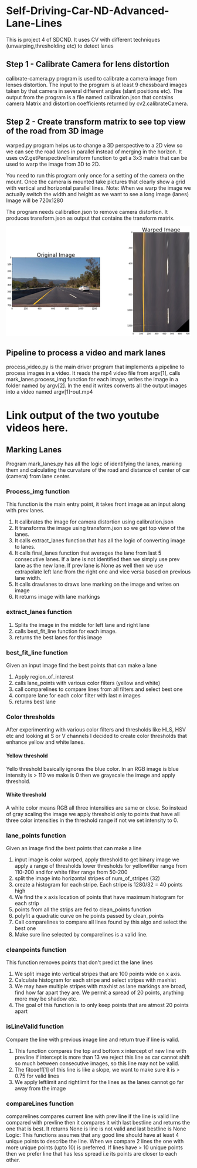 # Self-Driving-Car-ND-Advanced-Lane-Lines

This is project 4 of SDCND. It uses CV with different techniques (unwarping,thresholding etc) to detect lanes

## Step 1 - Calibrate Camera for lens distortion
calibrate-camera.py program is used to calibrate a camera image from lenses distortion. The input to the program is at least 9 chessboard images taken by that camera in several different angles (slant positions etc).
The output from the program is a file named calibration.json that contains camera Matrix and distortion coefficients returned by cv2.calibrateCamera.

## Step 2 - Create transform matrix to see top view of the road from 3D image
warped.py program helps us to change a 3D perspective to a 2D view so we can see the road lanes in parallel instead of merging in the horizon. It uses cv2.getPerspectiveTransform function to get a 3x3 matrix that can be used to warp the image from 3D to 2D.

You need to run this program only once for a setting of the camera on the mount. Once the camera is mounted take pictures that clearly show a grid with vertical and horizontal parallel lines.
Note: When we warp the image we actually switch the width and height as we want to see a long image (lanes)
Image will be 720x1280

The program needs calibration.json to remove camera distortion. It produces transform.json as output that contains the transform matrix.

![warped image output](./warped.png)

## Pipeline to process a video and mark lanes
process_video.py is the main driver program that implements a pipeline to process images
in a video. It reads the mp4 video file from argv[1], calls mark_lanes.process_img function
for each image, writes the image in a folder named by argv[2].
In the end it writes converts all the output images into a video named argv[1]-out.mp4

# Link output of the two youtube videos here.

## Marking Lanes
Program mark_lanes.py has all the logic of identifying the lanes, marking them and calculating the curvature of the road and distance of center of car (camera) from lane center.

### Process_img function
This function is the main entry point, it takes front image as an input along with prev lanes.
1. It calibrates the image for camera distortion using calibration.json
2. It transforms the image using transform.json so we get top view of the lanes.
3. It calls extract_lanes function that has all the logic of converting image to lanes.
4. It calls final_lanes function that averages the lane from last 5 consecutive lanes. If a lane is not identified then we simply use prev lane as the new lane. If prev lane is None as well then we use extrapolate left lane from the right one and vice versa based on previous lane width.
5. It calls drawlanes to draws lane marking on the image and writes on image
6. It returns image with lane markings

### extract_lanes function
1. Splits the image in the middle for left lane and right lane
2. calls best_fit_line function for each image.
3. returns the best lanes for this image

### best_fit_line function
Given an input image find the best points that can make a lane
1. Apply region_of_interest
2. calls lane_points with various color filters (yellow and white)
3. call comparelines to compare lines from all filters and select best one
4. compare lane for each color filter with last n images
5. returns best lane

### Color thresholds
After experimenting with various color filters and thresholds like HLS, HSV etc
and looking at S or V channels I decided to create color thresholds that enhance yellow
and white lanes.

#### Yellow threshold
Yello threshold basically ignores the blue color.
In an RGB image is blue intensity is > 110 we make is 0 then we grayscale the image and apply threshold.

#### White threshold
A white color means RGB all three intensities are same or close. So instead of gray scaling the image
we apply threshold only to points that have all three color intensities in the threshold range if not we
set intensity to 0.

### lane_points function
Given an image find the best points that can make a line
1. input image is color warped, apply threshold to get binary image
   we apply a range of thresholds lower thresholds for yellowfilter range from 110-200
   and for white filter range from 50-200
2. split the image into horizontal stripes of num_of_stripes (32)
3. create a histogram for each stripe. Each stripe is 1280/32 = 40 points high
4. We find the x axis location of points that have maximum histogram for each strip
5. points from all the strips are fed to clean_points function
6. polyfit a quadratic curve on he points passed by clean_points
7. Call comparelines to compare all lines found by this algo and select the best one
8. Make sure line selected by comparelines is a valid line.

### cleanpoints function
This function removes points that don't predict the lane lines
1. We split image into vertical stripes that are 100 points wide on x axis.
2. Calculate histogram for each stripe and select stripes with maxhist
3. We may have multiple stripes with maxhist as lane markings are broad,
  find how far apart they are. We permit a spread of 20 points, anything more
  may be shadow etc.
4. The goal of this function is to only keep points that are atmost 20 points apart

### isLineValid function
Compare the line with previous image line and return true if line is valid.
1. This function compares the top and bottom x intercept of new line with prevline
 if intercept is more than 13 we reject this line as car cannot shift so much between
 consecutive images, so this line may not be valid.
2. The fitcoeff[1] of this line is like a slope, we want to make sure it is > 0.75 for valid lines
3. We apply leftlimit and rightlimit for the lines as the lanes cannot go far away from the image

### compareLines function
comparelines compares current line with prev line
if the line is valid line compared with prevline then it compares it with
last bestline and returns the one that is best.
It returns None is line is not valid and last bestline is None
Logic: This functions assumes that any good line should have at least 4 unique points
to describe the line. When we compare 2 lines the one with more unique points (upto 10)
is preferred. If lines have > 10 unique points then we prefer line that has less spread
i.e its points are closer to each other.

